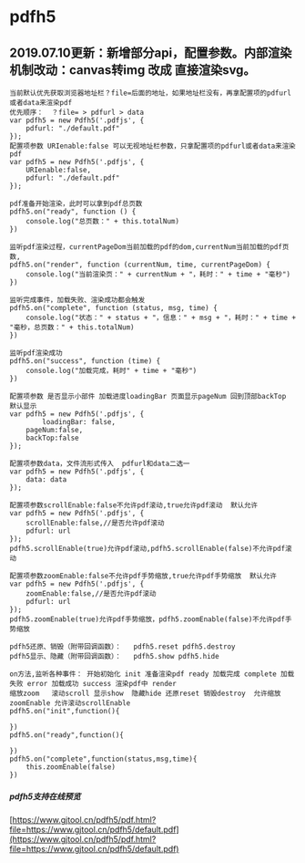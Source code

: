 # pdfh5
## 2019.07.10更新：新增部分api，配置参数。内部渲染机制改动：canvas转img 改成 直接渲染svg。


	当前默认优先获取浏览器地址栏？file=后面的地址，如果地址栏没有，再拿配置项的pdfurl或者data来渲染pdf
	优先顺序：  ？file= > pdfurl > data
	var pdfh5 = new Pdfh5('.pdfjs', {
		pdfurl: "./default.pdf"
	});
	配置项参数 URIenable:false 可以无视地址栏参数，只拿配置项的pdfurl或者data来渲染pdf
	var pdfh5 = new Pdfh5('.pdfjs', {
		URIenable:false,
		pdfurl: "./default.pdf"
	});

	pdf准备开始渲染，此时可以拿到pdf总页数
	pdfh5.on("ready", function () {
		console.log("总页数：" + this.totalNum)
	})

	监听pdf渲染过程，currentPageDom当前加载的pdf的dom,currentNum当前加载的pdf页数,
	pdfh5.on("render", function (currentNum, time, currentPageDom) {
		console.log("当前渲染页：" + currentNum + "，耗时：" + time + "毫秒")
	})

	监听完成事件，加载失败、渲染成功都会触发
	pdfh5.on("complete", function (status, msg, time) {
		console.log("状态：" + status + "，信息：" + msg + "，耗时：" + time + "毫秒，总页数：" + this.totalNum)
	})

	监听pdf渲染成功
	pdfh5.on("success", function (time) {
		console.log("加载完成，耗时" + time + "毫秒")
	})

	配置项参数 是否显示小部件 加载进度loadingBar 页面显示pageNum 回到顶部backTop  默认显示
	var pdfh5 = new Pdfh5('.pdfjs', {
			loadingBar: false,
		pageNum:false,
		backTop:false
	});

	配置项参数data，文件流形式传入  pdfurl和data二选一
	var pdfh5 = new Pdfh5('.pdfjs', {
		data: data
	});

	配置项参数scrollEnable:false不允许pdf滚动,true允许pdf滚动  默认允许
	var pdfh5 = new Pdfh5('.pdfjs', {
		scrollEnable:false,//是否允许pdf滚动
		pdfurl: url
	});
	pdfh5.scrollEnable(true)允许pdf滚动,pdfh5.scrollEnable(false)不允许pdf滚动

	配置项参数zoomEnable:false不允许pdf手势缩放,true允许pdf手势缩放  默认允许
	var pdfh5 = new Pdfh5('.pdfjs', {
		zoomEnable:false,//是否允许pdf滚动
		pdfurl: url
	});
	pdfh5.zoomEnable(true)允许pdf手势缩放，pdfh5.zoomEnable(false)不允许pdf手势缩放

	pdfh5还原、销毁（附带回调函数）：   pdfh5.reset pdfh5.destroy 
	pdfh5显示、隐藏（附带回调函数）：   pdfh5.show pdfh5.hide 

	on方法,监听各种事件： 开始初始化 init 准备渲染pdf ready 加载完成 complete 加载失败 error 加载成功 success 渲染pdf中 render
	缩放zoom   滚动scroll 显示show  隐藏hide 还原reset 销毁destroy  允许缩放zoomEnable 允许滚动scrollEnable
	pdfh5.on("init",function(){
		
	})
	pdfh5.on("ready",function(){
		
	})
	pdfh5.on("complete",function(status,msg,time){
		this.zoomEnable(false)
	})


##### pdfh5支持在线预览 
[https://www.gjtool.cn/pdfh5/pdf.html?file=https://www.gjtool.cn/pdfh5/default.pdf](https://www.gjtool.cn/pdfh5/pdf.html?file=https://www.gjtool.cn/pdfh5/default.pdf)  
	

